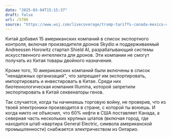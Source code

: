 ```yaml
---
date: "2025-03-04T15:15:37"
draft: false
url: /5706
source: "https://www.wsj.com/livecoverage/trump-tariffs-canada-mexico-china-stock-market-today-03-04-2025/card/china-adds-15-american-companies-to-export-control-list-zkD7dJ4hjqOCJSYdBT9h"
---
```


Китай добавил 15 американских компаний в список экспортного контроля, включая производителя дронов Skydio и поддерживаемый Andreessen Horowitz стартап Shield AI, разрабатывающий системы искусственного интеллекта для дронов. Эти компании не смогут получать из Китая товары двойного назначения.

Кроме того, 10 американских компаний были включены в список "ненадежных организаций", что запрещает им экспортировать, импортировать и инвестировать в Китае. Среди них биотехнологическая компания Illumina, которой запретили экспортировать в Китай секвенаторы генов.

Так случается, когда ты начинаешь торговую войну, не проверив, что из твоей электроники производится в стране, с которой ты воюешь. И когда никто не объяснил, что 60% нефти в США поставляет Канада, а северная часть нескольких крупных штатов (включая город, где находится штаб-квартира General Electric, символа американской промышленности) снабжается электричеством из Онтарио.